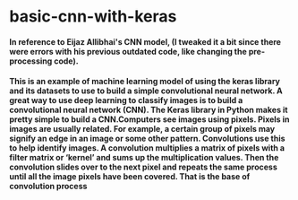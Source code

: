 # basic-cnn-with-keras
#### In reference to Eijaz Allibhai's CNN model, (I tweaked it a bit since there were errors with his previous outdated code, like changing the pre-processing code).
#### This is an example of machine learning model of using the keras library and its datasets to use to build a simple convolutional neural network. A great way to use deep learning to classify images is to build a convolutional neural network (CNN). The Keras library in Python makes it pretty simple to build a CNN.Computers see images using pixels. Pixels in images are usually related. For example, a certain group of pixels may signify an edge in an image or some other pattern. Convolutions use this to help identify images. A convolution multiplies a matrix of pixels with a filter matrix or ‘kernel’ and sums up the multiplication values. Then the convolution slides over to the next pixel and repeats the same process until all the image pixels have been covered. That is the base of convolution process

